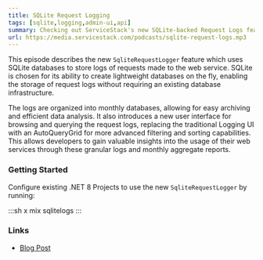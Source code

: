 ```yaml
---
title: SQLite Request Logging
tags: [sqlite,logging,admin-ui,api]
summary: Checking out ServiceStack's new SQLite-backed Request Logs feature and enhanced log querying and filtering in the Admin UI
url: https://media.servicestack.com/podcasts/sqlite-request-logs.mp3
---
```


This episode describes the new `SqliteRequestLogger` feature which uses SQLite databases to store 
logs of requests made to the web service. SQLite is chosen for its ability to create lightweight databases 
on the fly, enabling the storage of request logs without requiring an existing database infrastructure. 

The logs are organized into monthly databases, allowing for easy archiving and efficient data analysis. 
It also introduces a new user interface for browsing and querying the request logs, replacing the 
traditional Logging UI with an AutoQueryGrid for more advanced filtering and sorting capabilities. 
This allows developers to gain valuable insights into the usage of their web services through these 
granular logs and monthly aggregate reports.

### Getting Started

Configure existing .NET 8 Projects to use the new `SqliteRequestLogger` by running:

:::sh
x mix sqlitelogs
:::

### Links

- [Blog Post](/posts/sqlite-request-logs)
